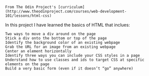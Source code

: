     From The Odin Project's [curriculum](http://www.theodinproject.com/courses/web-development-101/lessons/html-css)

In this project I have learned the basics of HTML that inclues:

    Two ways to move a div around on the page
    Stick a div onto the bottom or top of the page
    Identify the background color of an existing webpage
    Grab the URL for an image from an existing webpage
    Center an element horizontally
    Identify three ways you can include your CSS styles in a page
    Understand how to use classes and ids to target CSS at specific elements on the page
    Build a very basic form (even if it doesn’t “go” anywhere)
